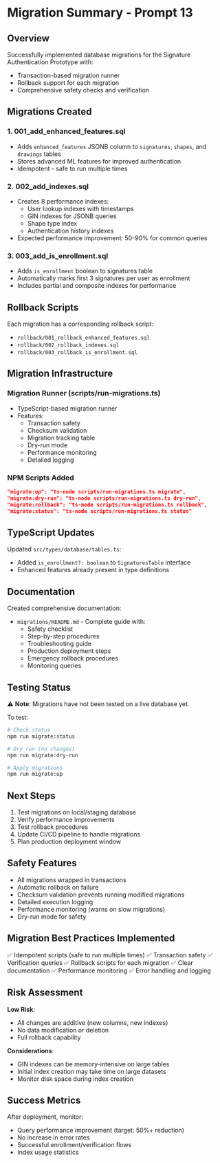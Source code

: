 # Migration Summary - Prompt 13

## Overview

Successfully implemented database migrations for the Signature Authentication Prototype with:
- Transaction-based migration runner
- Rollback support for each migration
- Comprehensive safety checks and verification

## Migrations Created

### 1. 001_add_enhanced_features.sql
- Adds `enhanced_features` JSONB column to `signatures`, `shapes`, and `drawings` tables
- Stores advanced ML features for improved authentication
- Idempotent - safe to run multiple times

### 2. 002_add_indexes.sql
- Creates 8 performance indexes:
  - User lookup indexes with timestamps
  - GIN indexes for JSONB queries
  - Shape type index
  - Authentication history indexes
- Expected performance improvement: 50-90% for common queries

### 3. 003_add_is_enrollment.sql
- Adds `is_enrollment` boolean to signatures table
- Automatically marks first 3 signatures per user as enrollment
- Includes partial and composite indexes for performance

## Rollback Scripts

Each migration has a corresponding rollback script:
- `rollback/001_rollback_enhanced_features.sql`
- `rollback/002_rollback_indexes.sql`
- `rollback/003_rollback_is_enrollment.sql`

## Migration Infrastructure

### Migration Runner (scripts/run-migrations.ts)
- TypeScript-based migration runner
- Features:
  - Transaction safety
  - Checksum validation
  - Migration tracking table
  - Dry-run mode
  - Performance monitoring
  - Detailed logging

### NPM Scripts Added
```json
"migrate:up": "ts-node scripts/run-migrations.ts migrate",
"migrate:dry-run": "ts-node scripts/run-migrations.ts dry-run",
"migrate:rollback": "ts-node scripts/run-migrations.ts rollback",
"migrate:status": "ts-node scripts/run-migrations.ts status"
```

## TypeScript Updates

Updated `src/types/database/tables.ts`:
- Added `is_enrollment?: boolean` to `SignaturesTable` interface
- Enhanced features already present in type definitions

## Documentation

Created comprehensive documentation:
- `migrations/README.md` - Complete guide with:
  - Safety checklist
  - Step-by-step procedures
  - Troubleshooting guide
  - Production deployment steps
  - Emergency rollback procedures
  - Monitoring queries

## Testing Status

⚠️ **Note**: Migrations have not been tested on a live database yet.

To test:
```bash
# Check status
npm run migrate:status

# Dry run (no changes)
npm run migrate:dry-run

# Apply migrations
npm run migrate:up
```

## Next Steps

1. Test migrations on local/staging database
2. Verify performance improvements
3. Test rollback procedures
4. Update CI/CD pipeline to handle migrations
5. Plan production deployment window

## Safety Features

- All migrations wrapped in transactions
- Automatic rollback on failure
- Checksum validation prevents running modified migrations
- Detailed execution logging
- Performance monitoring (warns on slow migrations)
- Dry-run mode for safety

## Migration Best Practices Implemented

✅ Idempotent scripts (safe to run multiple times)
✅ Transaction safety
✅ Verification queries
✅ Rollback scripts for each migration
✅ Clear documentation
✅ Performance monitoring
✅ Error handling and logging

## Risk Assessment

**Low Risk**: 
- All changes are additive (new columns, new indexes)
- No data modification or deletion
- Full rollback capability

**Considerations**:
- GIN indexes can be memory-intensive on large tables
- Initial index creation may take time on large datasets
- Monitor disk space during index creation

## Success Metrics

After deployment, monitor:
- Query performance improvement (target: 50%+ reduction)
- No increase in error rates
- Successful enrollment/verification flows
- Index usage statistics